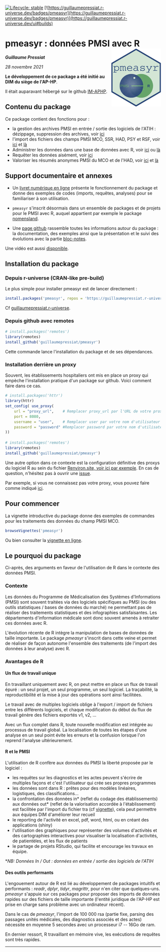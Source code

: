 <!-- badges: start -->
[![Lifecycle: stable](https://img.shields.io/badge/lifecycle-stable-brightgreen.svg)](https://lifecycle.r-lib.org/articles/stages.html#stable)
[![https://guillaumepressiat.r-universe.dev/badges/pmeasyr](https://guillaumepressiat.r-universe.dev/badges/pmeasyr)](https://guillaumepressiat.r-universe.dev/ui#builds)
<!-- badges: end -->

# pmeasyr : données PMSI avec R <img src="hex-pmeasyr.png" align="right" width="160px"/>

<!-- ![rigologo](rigologo_pmeasyr.png) -->


***Guillaume Pressiat***

*28 novembre 2021*


**Le développement de ce package a été initié au DIM du siège de l'AP-HP**. 


Il était auparavant hébergé sur le github [IM-APHP](https://github.com/IM-APHP/).

## Contenu du package

Ce package contient des fonctions pour : 

- la gestion des archives PMSI en entrée / sortie des logiciels de l'ATIH : dézippage, suppression des archives, voir [ici](https://guillaumepressiat.github.io/pmeasyr/reference/#section-gestion-des-archives)
- l'import des fichiers des champs PMSI MCO, SSR, HAD, PSY et RSF, voir [ici](https://guillaumepressiat.github.io/pmeasyr/reference/#section-import-des-donn-es) et [là](https://guillaumepressiat.github.io/pmeasyr/articles/vignette2.html)
- Administrer les données dans une base de données avec R, voir [ici](https://guillaumepressiat.github.io/pmeasyr/reference/#section-vers-la-base-de-donn-es) ou [là](https://guillaumepressiat.github.io/pmeasyr/articles/vignette3.html)
- Requêter les données aisément, voir [ici](https://guillaumepressiat.github.io/pmeasyr/reference/#section-requ-teur)
- Valoriser les résumés anonymes PMSI du MCO et de l'HAD, voir [ici](https://guillaumepressiat.github.io/pmeasyr/reference/#section-valorisation-des-s-jours-mco) et [là](https://guillaumepressiat.github.io/pmeasyr/articles/vignette4.html)

## Support documentaire et annexes

- Un [livret numérique en ligne](https://guillaumepressiat.github.io/pmeasyr/) présente le fonctionnement du package et donne des exemples de codes (imports, requêtes, analyses) pour se familiariser à son utilisation.

- `pmeasyr` s'inscrit désormais dans un ensemble de packages et de projets pour le PMSI avec R, auquel appartient par exemple le package [nomensland](https://guillaumepressiat.github.io/nomensland/articles/vignette1.html). 

- Une [page github](https://guillaumepressiat.github.io/) rassemble toutes les informations autour du package : la documentation, des exemples ainsi que la présentation et le suivi des évolutions avec la partie [bloc-notes](https://guillaumepressiat.github.io/blog/).

Une vidéo est aussi [disponible](https://guillaumepressiat.github.io/blog/2017/06/video-intro).


## Installation du package

### Depuis r-universe (CRAN-like pre-build)

Le plus simple pour installer pmeasyr est de lancer directement :

```r
install.packages('pmeasyr', repos = 'https://guillaumepressiat.r-universe.dev')
```

Cf [guillaumepressiat.r-universe](https://guillaumepressiat.r-universe.dev/ui#builds).


### Depuis github avec remotes

```r
# install.packages('remotes')
library(remotes)
install_github('guillaumepressiat/pmeasyr')
```

Cette commande lance l'installation du package et de ses dépendances.

### Installation derrière un proxy

Souvent, les établissements hospitaliers ont mis en place un proxy qui empèche l'installation pratique d'un package sur github.
Voici comment faire dans ce cas.

```r
# install.packages('httr')
library(httr)
set_config( use_proxy(
    url = "proxy_url",    # Remplacer proxy_url par l'URL de votre proxy
    port = 8080,
    username = "user",    # Remplacer user par votre nom d'utilisateur du proxy
    password = "password" #Remplacer password par votre nom d'utilisateur du proxy
))

# install.packages('remotes')
library(remotes)
install_github('guillaumepressiat/pmeasyr')
```

Une autre option dans ce contexte est la configuration définitive des proxys du logiciel R au sein du fichier [Renviron.site, voir ici par exemple](https://support.rstudio.com/hc/en-us/articles/200488488-Configuring-R-to-Use-an-HTTP-or-HTTPS-Proxy). En cas de question, n'hésitez pas à ouvrir une [issue](https://github.com/guillaumepressiat/pmeasyr/issues).

Par exemple, si vous ne connaissez pas votre proxy, vous pouvez faire comme indiqué [ici](https://github.com/guillaumepressiat/pmeasyr/issues/23).

## Pour commencer

La vignette introductive du package donne des exemples de commandes pour les traitements des données du champ PMSI MCO.

```r
browseVignettes('pmeasyr')
```

Ou bien consulter la [vignette en ligne](https://guillaumepressiat.github.io/pmeasyr/articles/vignette.html).


## Le pourquoi du package

Ci-après, des arguments en faveur de l'utilisation de R dans le contexte des données PMSI.

### Contexte

Les données du Programme de Médicalisation des Systèmes d'Informations (PMSI) sont souvent traitées via des logiciels spécifiques au PMSI (ou des outils statistiques / bases de données du marché) ne permettant pas de réaliser des traitements statistiques et des infographies satisfaisantes. Les départements d'information médicale sont donc souvent amenés à retraiter ces données avec R.

L'évolution récente de R intègre la manipulation de bases de données de taille importante. Le package *pmeasyr* s'inscrit dans cette veine et permet de réaliser de façon autonome l'ensemble des traitements (de l'import des données à leur analyse) avec R.

### Avantages de R

#### Un flux de travail unique

En travaillant uniquement avec R, on peut mettre en place un flux de travail épuré : un seul projet, un seul programme, un seul logiciel. La traçabilité, la reproductibilité et la mise à jour des opérations sont ainsi facilitées.

Le travail avec de multiples logiciels oblige à l'export / import de fichiers entre les différents logiciels, et chaque modification du début du flux de travail génère des fichiers exportés v1, v2, ...

Avec un flux complet dans R, toute nouvelle modification est intégrée au processus de travail global. La localisation de toutes les étapes d'une analyse en un seul point évite les erreurs et la confusion lorsque l'on reprend l'analyse ultérieurement.

#### R et le PMSI

L'utilisation de R confère aux données du PMSI la liberté proposée par le logiciel :

   - les requêtes sur les diagnostics et les actes peuvent s'écrire de multiples façons et c'est l'utilisateur qui crée ses propres programmes
   - les données sont dans R : prêtes pour des modèles linéaires, logistiques, des classifications...
   - la confrontation des données in\* (reflet du codage des établissements) aux données out\* (reflet de la valorisation accordée à l'établissement) est facilitée par l'import du fichier tra (cf [vignette](https://guillaumepressiat.github.io/pmeasyr/articles/vignette.html#tra)), cela peut permettre aux équipes DIM d'améliorer leur recueil  
   - le reporting de l'activité en excel, pdf, word, html, ou en créant des applications (shiny)
   - l'utilisation des graphiques pour représenter des volumes d'activités et des cartographies interactives pour visualiser la localisation d'activités, de patientèles, et les flux de patients
   - le partage de projets RStudio, qui facilite et encourage les travaux en équipe.

**NB: Données In / Out : données en entrée / sortie des logiciels de l'ATIH*

#### Des outils performants

L'engouement autour de R est lié au développement de packages intuitifs et performants : *readr*, *dplyr*, *tidyr*, *magrittr*, pour n'en citer que quelques-uns. *pmeasyr* s'appuie sur ces packages pour proposer des imports de données rapides sur des fichiers de taille importante (l'entité juridique de l'AP-HP est prise en charge sans problème avec un ordinateur récent).

Dans le cas de *pmeasyr*, l'import de 100 000 rsa (partie fixe, parsing des passages unités médicales, des diagnostics associés et des actes) nécessite en moyenne 5 secondes avec un processeur i7 -- 16Go de ram.

En dernier ressort, R travaillant en mémoire vive, les exécutions de requêtes sont très rapides. 


------------



